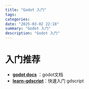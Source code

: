 ```yaml
---
title: "Godot 入门"
tags: 
categories: 
date: "2025-03-02 22:18"
summary: "Godot 入门"
description: "Godot 入门"
---
```


# 入门推荐

- **[godot docs](https://docs.godotengine.org/zh-cn/4.x/index.html)** ：godot文档
- **[learn-gdscript](https://github.com/GDQuest/learn-gdscript)**：快速入门 gdscript



